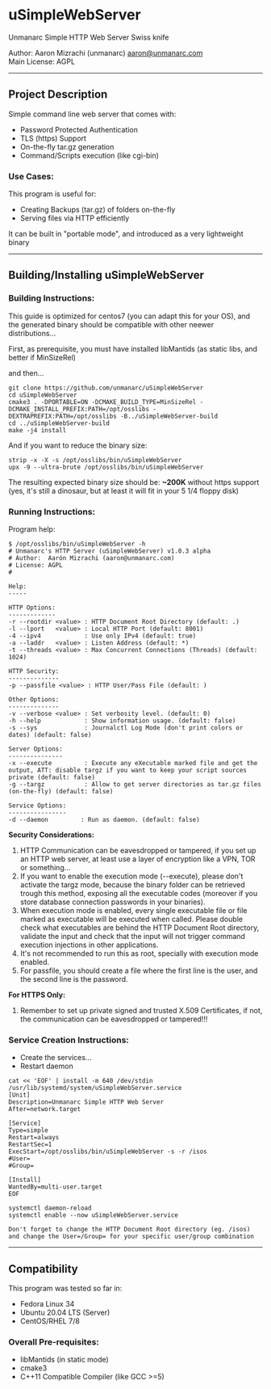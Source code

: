 # uSimpleWebServer 

Unmanarc Simple HTTP Web Server Swiss knife
  
Author: Aaron Mizrachi (unmanarc) <aaron@unmanarc.com>   
Main License: AGPL

***
## Project Description

Simple command line web server that comes with:

- Password Protected Authentication
- TLS (https) Support
- On-the-fly tar.gz generation
- Command/Scripts execution (like cgi-bin)

### Use Cases:

This program is useful for:

- Creating Backups (tar.gz) of folders on-the-fly
- Serving files via HTTP efficiently

It can be built in "portable mode", and introduced as a very lightweight binary  

***
## Building/Installing uSimpleWebServer

### Building Instructions:

This guide is optimized for centos7 (you can adapt this for your OS), and the generated binary should be compatible with other neewer distributions...

First, as prerequisite, you must have installed libMantids (as static libs, and better if MinSizeRel)

and then...

```
git clone https://github.com/unmanarc/uSimpleWebServer
cd uSimpleWebServer
cmake3 . -DPORTABLE=ON -DCMAKE_BUILD_TYPE=MinSizeRel -DCMAKE_INSTALL_PREFIX:PATH=/opt/osslibs -DEXTRAPREFIX:PATH=/opt/osslibs -B../uSimpleWebServer-build
cd ../uSimpleWebServer-build
make -j4 install
```

And if you want to reduce the binary size:

```
strip -x -X -s /opt/osslibs/bin/uSimpleWebServer
upx -9 --ultra-brute /opt/osslibs/bin/uSimpleWebServer
```

The resulting expected binary size should be: **~200K** without https support (yes, it's still a dinosaur, but at least it will fit in your 5 1/4 floppy disk)


### Running Instructions:

Program help:

```
$ /opt/osslibs/bin/uSimpleWebServer -h
# Unmanarc's HTTP Server (uSimpleWebServer) v1.0.3 alpha
# Author:  Aarón Mizrachi (aaron@unmanarc.com)
# License: AGPL
# 

Help:
-----

HTTP Options:
-------------
-r --rootdir <value> : HTTP Document Root Directory (default: .)
-l --lport   <value> : Local HTTP Port (default: 8001)
-4 --ipv4            : Use only IPv4 (default: true)
-a --laddr   <value> : Listen Address (default: *)
-t --threads <value> : Max Concurrent Connections (Threads) (default: 1024)

HTTP Security:
--------------
-p --passfile <value> : HTTP User/Pass File (default: )

Other Options:
--------------
-v --verbose <value> : Set verbosity level. (default: 0)
-h --help            : Show information usage. (default: false)
-s --sys             : Journalctl Log Mode (don't print colors or dates) (default: false)

Server Options:
---------------
-x --execute         : Execute any eXecutable marked file and get the output, ATT: disable targz if you want to keep your script sources private (default: false)
-g --targz           : Allow to get server directories as tar.gz files (on-the-fly) (default: false)

Service Options:
----------------
-d --daemon         : Run as daemon. (default: false)
```

**Security Considerations:**

1. HTTP Communication can be eavesdropped or tampered, if you set up an HTTP web server, at least use a layer of encryption like a VPN, TOR or something...
2. If you want to enable the execution mode (--execute), please don't activate the targz mode, because the binary folder can be retrieved trough this method, exposing all the executable codes (moreover if you store database connection passwords in your binaries). 
3. When execution mode is enabled, every single executable file or file marked as executable will be executed when called. Please double check what executables are behind the HTTP Document Root directory, validate the input and check that the input will not trigger command execution injections in other applications.
4. It's not recommended to run this as root, specially with execution mode enabled.
5. For passfile, you should create a file where the first line is the user, and the second line is the password.

**For HTTPS Only:**  
1. Remember to set up private signed and trusted X.509 Certificates, if not, the communication can be eavesdropped or tampered!!!



### Service Creation Instructions:

- Create the services...
- Restart daemon
```
cat << 'EOF' | install -m 640 /dev/stdin /usr/lib/systemd/system/uSimpleWebServer.service
[Unit]
Description=Unmanarc Simple HTTP Web Server
After=network.target

[Service]
Type=simple
Restart=always
RestartSec=1
ExecStart=/opt/osslibs/bin/uSimpleWebServer -s -r /isos
#User=
#Group=

[Install]
WantedBy=multi-user.target
EOF

systemctl daemon-reload
systemctl enable --now uSimpleWebServer.service
```

`Don't forget to change the HTTP Document Root directory (eg. /isos) and change the User=/Group= for your specific user/group combination`


***
## Compatibility

This program was tested so far in:

* Fedora Linux 34
* Ubuntu 20.04 LTS (Server)
* CentOS/RHEL 7/8

### Overall Pre-requisites:

* libMantids (in static mode)
* cmake3
* C++11 Compatible Compiler (like GCC >=5)